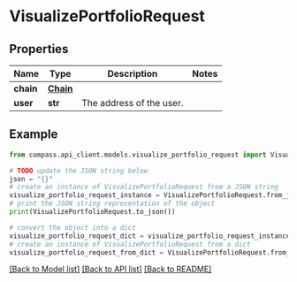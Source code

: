 # VisualizePortfolioRequest


## Properties

Name | Type | Description | Notes
------------ | ------------- | ------------- | -------------
**chain** | [**Chain**](Chain.md) |  | 
**user** | **str** | The address of the user. | 

## Example

```python
from compass.api_client.models.visualize_portfolio_request import VisualizePortfolioRequest

# TODO update the JSON string below
json = "{}"
# create an instance of VisualizePortfolioRequest from a JSON string
visualize_portfolio_request_instance = VisualizePortfolioRequest.from_json(json)
# print the JSON string representation of the object
print(VisualizePortfolioRequest.to_json())

# convert the object into a dict
visualize_portfolio_request_dict = visualize_portfolio_request_instance.to_dict()
# create an instance of VisualizePortfolioRequest from a dict
visualize_portfolio_request_from_dict = VisualizePortfolioRequest.from_dict(visualize_portfolio_request_dict)
```
[[Back to Model list]](../README.md#documentation-for-models) [[Back to API list]](../README.md#documentation-for-api-endpoints) [[Back to README]](../README.md)


